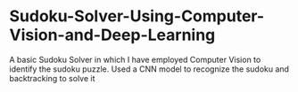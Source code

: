 # Sudoku-Solver-Using-Computer-Vision-and-Deep-Learning
A basic Sudoku Solver in which I have employed Computer Vision to identify the sudoku puzzle. Used a CNN model to recognize the sudoku and backtracking to solve it
